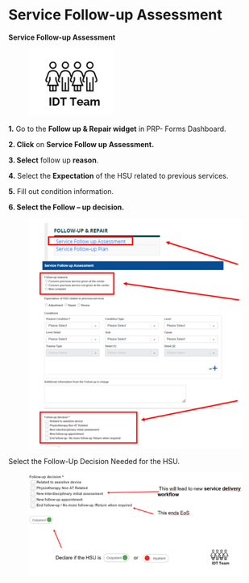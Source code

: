 # Service Follow-up Assessment

**Service Follow-up Assessment**

<figure><img src="../../../.gitbook/assets/image (124).png" alt=""><figcaption></figcaption></figure>

**1.** Go to the **Follow up & Repair widget** in PRP- Forms Dashboard.&#x20;

**2. Click** on **Service Follow up Assessment.**&#x20;

**3. Select** follow up **reason**.&#x20;

**4.** Select the **Expectation** of the HSU related to previous services.&#x20;

**5.** Fill out condition information.&#x20;

**6. Select the Follow – up decision.**

<figure><img src="../../../.gitbook/assets/image (125).png" alt=""><figcaption></figcaption></figure>

Select the Follow-Up Decision Needed for the HSU.

<figure><img src="../../../.gitbook/assets/image (126).png" alt=""><figcaption></figcaption></figure>

